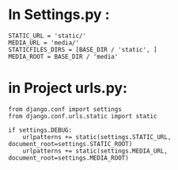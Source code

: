 # In Settings.py : 
```django
STATIC_URL = 'static/'
MEDIA_URL = 'media/'
STATICFILES_DIRS = [BASE_DIR / 'static', ]
MEDIA_ROOT = BASE_DIR / 'media'
```

# in Project urls.py:

```django
from django.conf import settings
from django.conf.urls.static import static

if settings.DEBUG:
    urlpatterns += static(settings.STATIC_URL, document_root=settings.STATIC_ROOT)
    urlpatterns += static(settings.MEDIA_URL, document_root=settings.MEDIA_ROOT)
```
